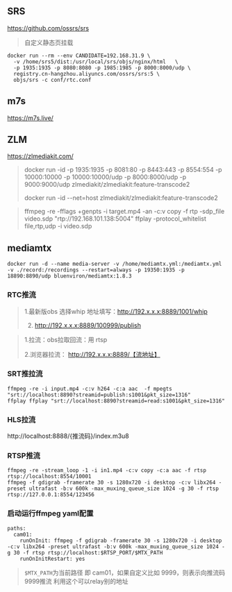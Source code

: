 

## SRS
https://github.com/ossrs/srs

> 自定义静态页挂载

```
docker run --rm --env CANDIDATE=192.168.31.9 \
  -v /home/srs5/dist:/usr/local/srs/objs/nginx/html   \
  -p 1935:1935 -p 8080:8080 -p 1985:1985 -p 8000:8000/udp \
  registry.cn-hangzhou.aliyuncs.com/ossrs/srs:5 \
  objs/srs -c conf/rtc.conf
```


## m7s
https://m7s.live/



## ZLM
https://zlmediakit.com/
> docker run -id -p 1935:1935 -p 8081:80 -p 8443:443 -p 8554:554 -p 10000:10000 -p 10000:10000/udp -p 8000:8000/udp -p 9000:9000/udp zlmediakit/zlmediakit:feature-transcode2
> 
> docker run -id --net=host  zlmediakit/zlmediakit:feature-transcode2

>ffmpeg -re  -fflags +genpts -i target.mp4 -an -c:v copy -f rtp -sdp_file video.sdp  "rtp://192.168.101.138:5004"
> ffplay -protocol_whitelist file,rtp,udp -i video.sdp
>


## mediamtx

```
docker run -d --name media-server -v /home/mediamtx.yml:/mediamtx.yml  -v ./record:/recordings --restart=always -p 19350:1935 -p 18890:8890/udp bluenviron/mediamtx:1.8.3

```

###  RTC推流 

> 1.最新版obs  选择whip 地址填写：http://192.x.x.x:8889/1001/whip
> 
> 2. http://192.x.x.x:8889/100999/publish

> 1.拉流：obs拉取回流：用 rtsp
> 
> 2.浏览器拉流： http://192.x.x.x:8889/【流地址】

###  SRT推拉流
```
ffmpeg -re -i input.mp4 -c:v h264 -c:a aac  -f mpegts  "srt://localhost:8890?streamid=publish:s1001&pkt_size=1316"
ffplay ffplay "srt://localhost:8890?streamid=read:s1001&pkt_size=1316"
```

### HLS拉流

http://localhost:8888/{推流码}/index.m3u8


### RTSP推流
```
ffmpeg -re -stream_loop -1 -i in1.mp4 -c:v copy -c:a aac -f rtsp rtsp://localhost:8554/10001
ffmpeg -f gdigrab -framerate 30 -s 1280x720 -i desktop -c:v libx264 -preset ultrafast -b:v 600k -max_muxing_queue_size 1024 -g 30 -f rtsp rtsp://127.0.0.1:8554/123456
```

### 启动运行ffmpeg yaml配置

```
paths:
  cam01:
    runOnInit: ffmpeg -f gdigrab -framerate 30 -s 1280x720 -i desktop -c:v libx264 -preset ultrafast -b:v 600k -max_muxing_queue_size 1024 -g 30 -f rtsp rtsp://localhost:$RTSP_PORT/$MTX_PATH
    runOnInitRestart: yes
```

>`$MTX_PATH`为当前路径 即 cam01，如果自定义比如 9999，则表示向推流码9999推流  利用这个可以relay别的地址
